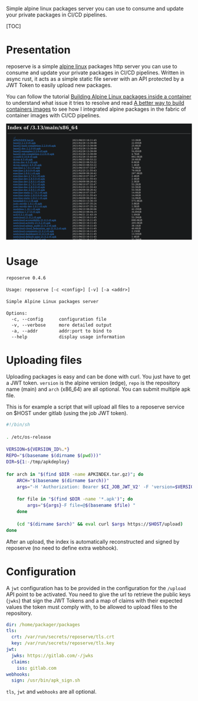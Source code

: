 Simple alpine linux packages server you can use to consume and update your private packages in CI/CD
pipelines.

[TOC]

# Presentation

reposerve is a simple [alpine linux](https://alpinelinux.org/) packages http server you can use to
consume and update your private packages in CI/CD pipelines. Written in async rust, it acts as a
simple static file server with an API protected by a JWT Token to easily upload new packages.

You can follow the tutorial
[Building Alpine Linux packages inside a container](https://itsufficient.me/blog/alpine-build) to
understand what issue it tries to resolve and read
[A better way to build containers images](https://itsufficient.me/blog/alpine-container) to see how
I integrated alpine packages in the fabric of container images with CI/CD pipelines.

![reposerve](reposerve.png?raw=true 'Reposerve')

# Usage

```
reposerve 0.4.6

Usage: reposerve [-c <config>] [-v] [-a <addr>]

Simple Alpine Linux packages server

Options:
  -c, --config      configuration file
  -v, --verbose     more detailed output
  -a, --addr        addr:port to bind to
  --help            display usage information
```

# Uploading files

Uploading packages is easy and can be done with curl. You just have to get a JWT token. `version` is
the alpine version (edge), `repo` is the repository name (main) and `arch` (x86_64) are all
optional. You can submit multiple apk file.

This is for example a script that will upload all files to a reposerve service on $HOST under gitlab
(using the job JWT token).

```sh
#!/bin/sh

. /etc/os-release

VERSION=${VERSION_ID%.*}
REPO="$(basename $(dirname $(pwd)))"
DIR=${1:-/tmp/apkdeploy}

for arch in "$(find $DIR -name APKINDEX.tar.gz)"; do
	ARCH="$(basename $(dirname $arch))"
	args="-H 'Authorization: Bearer $CI_JOB_JWT_V2' -F 'version=$VERSION' -F 'repo=$REPO' -F 'arch=$ARCH' "

	for file in "$(find $DIR -name '*.apk')"; do
		args="${args}-F file=@$(basename $file) "
	done

	(cd "$(dirname $arch)" && eval curl $args https://$HOST/upload)
done
```

After an upload, the index is automatically reconstructed and signed by reposerve (no need to define
extra webhook).

# Configuration

A `jwt` configuration has to be provided in the configuration for the `/upload` API point to be
activated. You need to give the url to retrieve the public keys (`jwks`) that sign the JWT Tokens
and a map of claims with their expected values the token must comply with, to be allowed to upload
files to the repository.

```yaml
dir: /home/packager/packages
tls:
  crt: /var/run/secrets/reposerve/tls.crt
  key: /var/run/secrets/reposerve/tls.key
jwt:
  jwks: https://gitlab.com/-/jwks
  claims:
    iss: gitlab.com
webhooks:
  sign: /usr/bin/apk_sign.sh
```

`tls`, `jwt` and `webhooks` are all optional.

